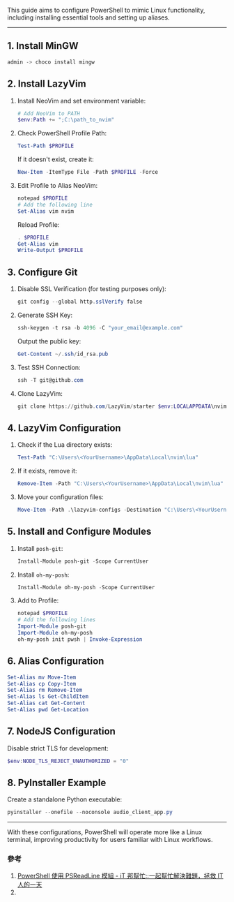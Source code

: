 
This guide aims to configure PowerShell to mimic Linux functionality, including installing essential tools and setting up aliases.

---

## 1. Install MinGW
```powershell
admin -> choco install mingw
```

## 2. Install LazyVim
1. Install NeoVim and set environment variable:
   ```powershell
   # Add NeoVim to PATH
   $env:Path += ";C:\path_to_nvim"
   ```

2. Check PowerShell Profile Path:
   ```powershell
   Test-Path $PROFILE
   ```
   If it doesn't exist, create it:
   ```powershell
   New-Item -ItemType File -Path $PROFILE -Force
   ```

3. Edit Profile to Alias NeoVim:
   ```powershell
   notepad $PROFILE
   # Add the following line
   Set-Alias vim nvim
   ```
   Reload Profile:
   ```powershell
   . $PROFILE
   Get-Alias vim
   Write-Output $PROFILE
   ```

## 3. Configure Git
1. Disable SSL Verification (for testing purposes only):
   ```powershell
   git config --global http.sslVerify false
   ```

2. Generate SSH Key:
   ```powershell
   ssh-keygen -t rsa -b 4096 -C "your_email@example.com"
   ```
   Output the public key:
   ```powershell
   Get-Content ~/.ssh/id_rsa.pub
   ```

3. Test SSH Connection:
   ```powershell
   ssh -T git@github.com
   ```

4. Clone LazyVim:
   ```powershell
   git clone https://github.com/LazyVim/starter $env:LOCALAPPDATA\nvim
   ```

## 4. LazyVim Configuration
1. Check if the Lua directory exists:
   ```powershell
   Test-Path "C:\Users\<YourUsername>\AppData\Local\nvim\lua"
   ```
2. If it exists, remove it:
   ```powershell
   Remove-Item -Path "C:\Users\<YourUsername>\AppData\Local\nvim\lua" -Recurse -Force
   ```
3. Move your configuration files:
   ```powershell
   Move-Item -Path .\lazyvim-configs -Destination "C:\Users\<YourUsername>\AppData\Local\nvim\lua"
   ```

## 5. Install and Configure Modules
1. Install `posh-git`:
   ```powershell
   Install-Module posh-git -Scope CurrentUser
   ```

2. Install `oh-my-posh`:
   ```powershell
   Install-Module oh-my-posh -Scope CurrentUser
   ```

3. Add to Profile:
   ```powershell
   notepad $PROFILE
   # Add the following lines
   Import-Module posh-git
   Import-Module oh-my-posh
   oh-my-posh init pwsh | Invoke-Expression
   ```

## 6. Alias Configuration
```powershell
Set-Alias mv Move-Item
Set-Alias cp Copy-Item
Set-Alias rm Remove-Item
Set-Alias ls Get-ChildItem
Set-Alias cat Get-Content
Set-Alias pwd Get-Location
```

## 7. NodeJS Configuration
Disable strict TLS for development:
```powershell
$env:NODE_TLS_REJECT_UNAUTHORIZED = "0"
```

## 8. PyInstaller Example
Create a standalone Python executable:
```powershell
pyinstaller --onefile --noconsole audio_client_app.py
```

---

With these configurations, PowerShell will operate more like a Linux terminal, improving productivity for users familiar with Linux workflows.

### 參考
1. [PowerShell 使用 PSReadLine 模組 - iT 邦幫忙::一起幫忙解決難題，拯救 IT 人的一天](https://ithelp.ithome.com.tw/articles/10286287)
2. 